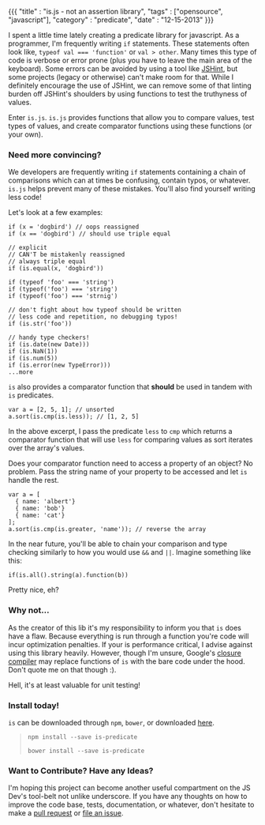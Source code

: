 {{{
	"title"	: "is.js - not an assertion library",
	"tags"	 : ["opensource", "javascript"],
	"category" : "predicate",
	"date"	 : "12-15-2013"
}}}

I spent a little time lately creating a predicate library for javascript. As a programmer, I'm frequently writing `if` statements. These statements often look like, `typeof val === 'function'` or `val > other`. Many times this type of code is verbose or error prone (plus you have to leave the main area of the keyboard). Some errors can be avoided by using a tool like [JSHint](www.jshint.com), but some projects (legacy or otherwise) can't make room for that. While I definitely encourage the use of JSHint, we can remove some of that linting burden off JSHint's shoulders by using functions to test the truthyness of values.

Enter `is.js`. `is.js` provides functions that allow you to compare values, test types of values, and create comparator functions using these functions (or your own).

### Need more convincing?

We developers are frequently writing `if` statements containing a chain of comparisons which can at times be confusing, contain typos, or whatever. `is.js` helps prevent many of these mistakes. You'll also find yourself writing less code!

Let's look at a few examples:

```
if (x = 'dogbird') // oops reassigned
if (x == 'dogbird') // should use triple equal

// explicit
// CAN'T be mistakenly reassigned
// always triple equal
if (is.equal(x, 'dogbird')) 
```  

```
if (typeof 'foo' === 'string')
if (typeof('foo') === 'string')
if (typeof('foo') === 'strnig')

// don't fight about how typeof should be written
// less code and repetition, no debugging typos!
if (is.str('foo'))
```

```
// handy type checkers!
if (is.date(new Date)))
if (is.NaN(1))
if (is.num(5))
if (is.error(new TypeError)))
...more
```

`is` also provides a comparator function that **should** be used in tandem with `is` predicates.

```
var a = [2, 5, 1]; // unsorted
a.sort(is.cmp(is.less)); // [1, 2, 5]
```
In the above excerpt, I pass the predicate `less` to `cmp` which returns a comparator function that will use `less` for comparing values as sort iterates over the array's values.

Does your comparator function need to access a property of an object? No problem. Pass the string name of your property to be accessed and let `is` handle the rest.

```
var a = [
  { name: 'albert'}
  { name: 'bob'}
  { name: 'cat'}
];
a.sort(is.cmp(is.greater, 'name')); // reverse the array
```

In the near future, you'll be able to chain your comparison and type checking similarly to how you would use `&&` and `||`. Imagine something like this:

```
if(is.all().string(a).function(b))
```

Pretty nice, eh?

### Why not...
As the creator of this lib it's my responsibility to inform you that `is` does have a flaw. Because everything is run through a function you're code will incur optimization penalties. If your is performance critical, I advise against using this library heavily. However, though I'm unsure, Google's [closure compiler](https://developers.google.com/closure/compiler/) may replace functions of `is` with the bare code under the hood. Don't quote me on that though :).

Hell, it's at least valuable for unit testing!

### Install today!

`is` can be downloaded through `npm`, `bower`, or downloaded [here](https://github.com/landau/is/dist/is.js).

> `npm install --save is-predicate`
> 
> `bower install --save is-predicate` 

### Want to Contribute? Have any Ideas?
I'm hoping this project can become another useful compartment on the JS Dev's tool-belt not unlike underscore. If you have any thoughts on how to improve the code base, tests, documentation, or whatever, don't hesitate to make a [pull request](https://github.com/landau/is) or [file an issue](https://github.com/landau/is/issues).


